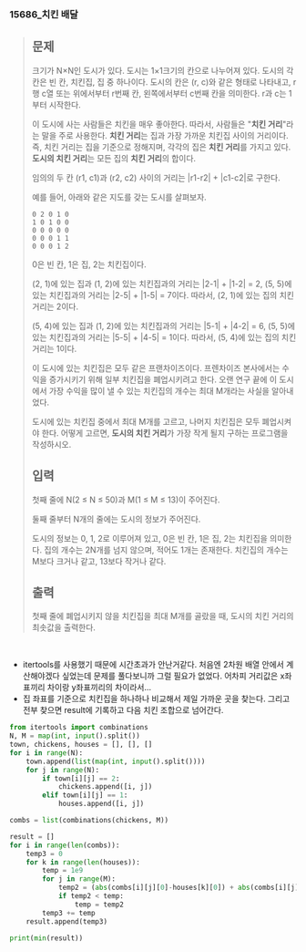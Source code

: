 ### 15686_치킨 배달

> ## 문제
>
> 크기가 N×N인 도시가 있다. 도시는 1×1크기의 칸으로 나누어져 있다. 도시의 각 칸은 빈 칸, 치킨집, 집 중 하나이다. 도시의 칸은 (r, c)와 같은 형태로 나타내고, r행 c열 또는 위에서부터 r번째 칸, 왼쪽에서부터 c번째 칸을 의미한다. r과 c는 1부터 시작한다.
>
> 이 도시에 사는 사람들은 치킨을 매우 좋아한다. 따라서, 사람들은 "**치킨 거리**"라는 말을 주로 사용한다. **치킨 거리**는 집과 가장 가까운 치킨집 사이의 거리이다. 즉, 치킨 거리는 집을 기준으로 정해지며, 각각의 집은 **치킨 거리**를 가지고 있다. **도시의 치킨 거리**는 모든 집의 **치킨 거리**의 합이다.
>
> 임의의 두 칸 (r1, c1)과 (r2, c2) 사이의 거리는 |r1-r2| + |c1-c2|로 구한다.
>
> 예를 들어, 아래와 같은 지도를 갖는 도시를 살펴보자.
>
> ```
> 0 2 0 1 0
> 1 0 1 0 0
> 0 0 0 0 0
> 0 0 0 1 1
> 0 0 0 1 2
> ```
>
> 0은 빈 칸, 1은 집, 2는 치킨집이다.
>
> (2, 1)에 있는 집과 (1, 2)에 있는 치킨집과의 거리는 |2-1| + |1-2| = 2, (5, 5)에 있는 치킨집과의 거리는 |2-5| + |1-5| = 7이다. 따라서, (2, 1)에 있는 집의 치킨 거리는 2이다.
>
> (5, 4)에 있는 집과 (1, 2)에 있는 치킨집과의 거리는 |5-1| + |4-2| = 6, (5, 5)에 있는 치킨집과의 거리는 |5-5| + |4-5| = 1이다. 따라서, (5, 4)에 있는 집의 치킨 거리는 1이다.
>
> 이 도시에 있는 치킨집은 모두 같은 프랜차이즈이다. 프렌차이즈 본사에서는 수익을 증가시키기 위해 일부 치킨집을 폐업시키려고 한다. 오랜 연구 끝에 이 도시에서 가장 수익을 많이 낼 수 있는  치킨집의 개수는 최대 M개라는 사실을 알아내었다.
>
> 도시에 있는 치킨집 중에서 최대 M개를 고르고, 나머지 치킨집은 모두 폐업시켜야 한다. 어떻게 고르면, **도시의 치킨 거리**가 가장 작게 될지 구하는 프로그램을 작성하시오.
>
> ## 입력
>
> 첫째 줄에 N(2 ≤ N ≤ 50)과 M(1 ≤ M ≤ 13)이 주어진다.
>
> 둘째 줄부터 N개의 줄에는 도시의 정보가 주어진다.
>
> 도시의 정보는 0, 1, 2로 이루어져 있고, 0은 빈 칸, 1은 집, 2는 치킨집을 의미한다. 집의 개수는 2N개를 넘지 않으며, 적어도 1개는 존재한다. 치킨집의 개수는 M보다 크거나 같고, 13보다 작거나 같다.
>
> ## 출력
>
> 첫째 줄에 폐업시키지 않을 치킨집을 최대 M개를 골랐을 때, 도시의 치킨 거리의 최솟값을 출력한다.

<br/>

- itertools를 사용했기 때문에 시간초과가 안난거같다. 처음엔 2차원 배열 안에서 계산해야겠다 싶었는데 문제를 풀다보니까 그럴 필요가 없었다. 어차피 거리값은 x좌표끼리 차이랑 y좌표끼리의 차이라서...
- 집 좌표를 기준으로 치킨집을 하나하나 비교해서 제일 가까운 곳을 찾는다. 그리고 전부 찾으면 result에 기록하고 다음 치킨 조합으로 넘어간다.

```python
from itertools import combinations
N, M = map(int, input().split())
town, chickens, houses = [], [], []
for i in range(N):
    town.append(list(map(int, input().split())))
    for j in range(N):
        if town[i][j] == 2:
            chickens.append([i, j])
        elif town[i][j] == 1:
            houses.append([i, j])

combs = list(combinations(chickens, M))

result = []
for i in range(len(combs)):
    temp3 = 0
    for k in range(len(houses)):
        temp = 1e9
        for j in range(M):
            temp2 = (abs(combs[i][j][0]-houses[k][0]) + abs(combs[i][j][1]-houses[k][1]))
            if temp2 < temp:
                temp = temp2
        temp3 += temp
    result.append(temp3)

print(min(result))
```

